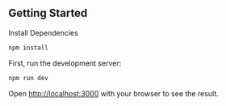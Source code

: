 
## Getting Started

Install Dependencies


```bash
npm install
```


First, run the development server:

```bash
npm run dev
```

Open [http://localhost:3000](http://localhost:3000) with your browser to see the result.


